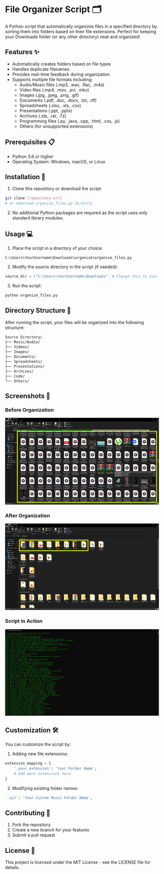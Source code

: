 # File Organizer Script 🗂️

A Python script that automatically organizes files in a specified directory by sorting them into folders based on their file extensions. Perfect for keeping your Downloads folder (or any other directory) neat and organized!

## Features ✨

- Automatically creates folders based on file types
- Handles duplicate filenames
- Provides real-time feedback during organization
- Supports multiple file formats including:
  - Audio/Music files (.mp3, .wav, .flac, .m4a)
  - Video files (.mp4, .mov, .avi, .mkv)
  - Images (.jpg, .jpeg, .png, .gif)
  - Documents (.pdf, .doc, .docx, .txt, .rtf)
  - Spreadsheets (.xlsx, .xls, .csv)
  - Presentations (.ppt, .pptx)
  - Archives (.zip, .rar, .7z)
  - Programming files (.py, .java, .cpp, .html, .css, .js)
  - Others (for unsupported extensions)

## Prerequisites 📋

- Python 3.6 or higher
- Operating System: Windows, macOS, or Linux

## Installation 🔧

1. Clone this repository or download the script:
```bash
git clone [repository-url]
# or download organize_files.py directly
```

2. No additional Python packages are required as the script uses only standard library modules.

## Usage 💻

1. Place the script in a directory of your choice:
```
C:\Users\YourUsername\Downloads\organize\organize_files.py
```

2. Modify the source directory in the script (if needed):
```python
source_dir = r"C:\Users\YourUsername\Downloads"  # Change this to your desired directory
```

3. Run the script:
```bash
python organize_files.py
```

## Directory Structure 📁

After running the script, your files will be organized into the following structure:

```
Source Directory/
├── Music/Audio/
├── Videos/
├── Images/
├── Documents/
├── Spreadsheets/
├── Presentations/
├── Archives/
├── Code/
└── Others/
```

## Screenshots 📸

### Before Organization
![Alt Text](Images/Before.png)

### After Organization
![Alt Text](Images/After.png)

### Script in Action
![Alt Text](Images/InAction.png)

## Customization 🛠️

You can customize the script by:

1. Adding new file extensions:
```python
extension_mapping = {
    '.your_extension': 'Your Folder Name',
    # Add more extensions here
}
```

2. Modifying existing folder names:
```python
'.mp3': 'Your Custom Music Folder Name',
```

## Contributing 🤝

1. Fork the repository
2. Create a new branch for your features
3. Submit a pull request

## License 📄

This project is licensed under the MIT License - see the LICENSE file for details.

